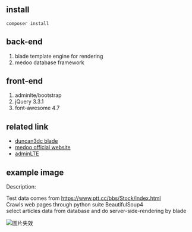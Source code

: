## install
```shell
composer install
```

## back-end
  1. blade template engine for rendering
  2. medoo database framework
  
## front-end
  1. adminlte/bootstrap 
  2. jQuery 3.3.1
  3. font-awesome 4.7

## related link
*	[duncan3dc blade](https://github.com/duncan3dc/blade)
*	[medoo official website](https://medoo.in/)
*	[adminLTE](https://adminlte.io/themes/AdminLTE/index2.html)


## example image
Description:  

Test data comes from https://www.ptt.cc/bbs/Stock/index.html  
Crawls web pages through python suite BeautifulSoup4  
select articles data from database and do server-side-rendering by blade  

![圖片失效](https://i.imgur.com/fuNuXyO.png)
